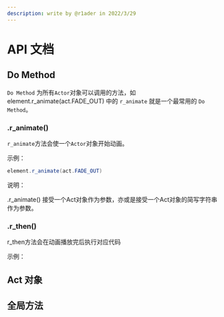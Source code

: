 ```yaml
---
description: write by @r1ader in 2022/3/29
---
```


# API 文档

## Do Method

`Do Method` 为所有`Actor`对象可以调用的方法，如 element.r\_animate(act.FADE\_OUT) 中的 `r_animate` 就是一个最常用的 `Do Method`。

### .r\_animate()

`r_animate`方法会使一个`Actor`对象开始动画。

示例：

```java
element.r_animate(act.FADE_OUT)
```

说明：

.r\_animate() 接受一个Act对象作为参数，亦或是接受一个Act对象的简写字符串作为参数。

### .r\_then()

r\_then方法会在动画播放完后执行对应代码

示例：

## Act 对象

## 全局方法

